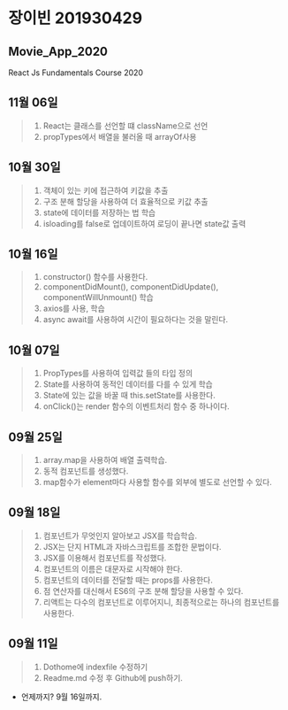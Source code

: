 # 장이빈 201930429
## Movie_App_2020
React Js Fundamentals Course 2020

## 11월 06일 
> 1. React는 클래스를 선언할 떄 className으로 선언
> 2. propTypes에서 배열을 불러올 때 arrayOf사용

## 10월 30일
> 1. 객체이 있는 키에 접근하여 키값을 추출
> 2. 구조 분해 할당을 사용하여 더 효율적으로 키값 추출
> 3. state에 데이터를 저장하는 법 학습
> 4. isloading를 false로 업데이트하여 로딩이 끝나면 state값 출력

## 10월 16일
> 1. constructor() 함수를 사용한다.
> 2. componentDidMount(), componentDidUpdate(), componentWillUnmount() 학습
> 3. axios를 사용, 학습
> 4. async await를 사용하여 시간이 필요하다는 것을 말린다.

## 10월 07일
> 1. PropTypes를 사용하여 입력값 들의 타입 정의
> 2. State를 사용하여 동적인 데이터를 다를 수 있게 학습
> 3. State에 있는 값을 바꿀 때 this.setState를 사용한다.
> 4. onClick()는 render 함수의 이벤트처리 함수 중 하나이다.

## 09월 25일
> 1. array.map을 사용하여 배열 출력학습.
> 2. 동적 컴포넌트를 생성했다.
> 3. map함수가 element마다 사용할 함수를 외부에 별도로 선언할 수 있다.

## 09월 18일
> 1. 컴포넌트가 무엇인지 알아보고 JSX를 학습학습.
> 2. JSX는 단지 HTML과 자바스크립트를 조합한 문법이다.
> 3. JSX를 이용해서 컴포넌트를 작성했다.
> 4. 컴포넌트의 이름은 대문자로 시작해야 한다.
> 5. 컴포넌트의 데이터를 전달할 때는 props를 사용한다.
> 6. 점 연산자를 대신해서 ES6의 구조 분해 할당을 사용할 수 있다.
> 7. 리액트는 다수의 컴포넌트로 이루어지니, 최종적으로는 하나의 컴포넌트를 사용한다.

## 09월 11일
> 1. Dothome에 indexfile 수정하기
> 2. Readme.md 수정 후 Github에 push하기.
* 언제까지? 9월 16일까지.